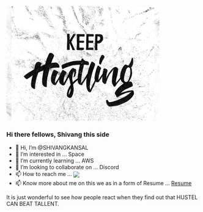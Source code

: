 ![](https://github.com/SHIVANGKANSAL/SHIVANGKANSAL/blob/7f41b2e892b0db0fd234a2e13456437d61257f38/keep%20hustling.jpg)
### Hi there fellows, Shivang this side


- 👋 Hi, I’m @SHIVANGKANSAL
- 👀 I’m interested in ... Space
- 🌱 I’m currently learning ... AWS
- 💞️ I’m looking to collaborate on ... Discord
- 📫 How to reach me ... [<img src="https://cdn.worldvectorlogo.com/logos/linkedin-icon-2.svg" width="25" align="center">](https://www.linkedin.com/in/shivang-kansal/)
- 📫 Know more about me on this we as in a form of Resume ... [Resume](https://sites.google.com/view/shivang-kansal/)

<!---
SHIVANGKANSAL/SHIVANGKANSAL is a ✨ special ✨ repository because its `README.md` (this file) appears on your GitHub profile.
You can click the Preview link to take a look at your changes.
--->
It is just wonderful to see how people react when they find out that HUSTEL CAN BEAT TALLENT.
